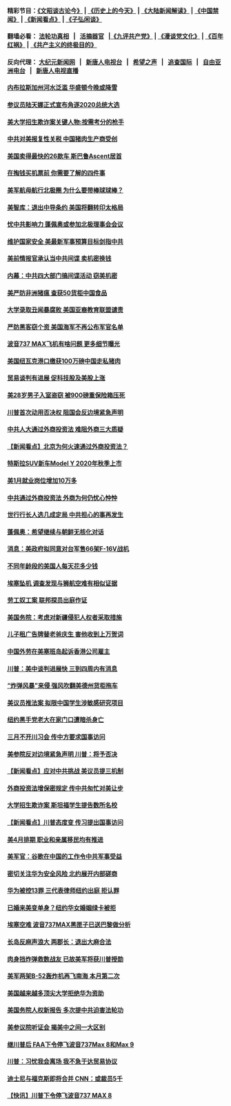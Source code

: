 #### 精彩节目：[《文昭谈古论今》](http://134.209.198.168/wenzhao) | [《历史上的今天》](http://134.209.198.168/today-in-history) | [《大陆新闻解读》](http://134.209.198.168/ntdtv-comedy) | [《中国禁闻》](http://134.209.198.168/ntdtv-news) | [《新闻看点》](http://134.209.198.168/news-insight) | [《子弘闲谈》](http://134.209.198.168/zihongxiantan/) 

 #### 翻墙必看： [法轮功真相](http://134.209.198.168:10000/videos/truth.html) &nbsp;&nbsp;|&nbsp;&nbsp; [活摘器官](http://134.209.198.168:10000/videos/res/Organs/) &nbsp;&nbsp;|[《九评共产党》](http://134.209.198.168:10000/videos/jiuping) | [《漫谈党文化》](http://134.209.198.168:10000/videos/mtdwh) | [《百年红祸》](http://134.209.198.168:10000/videos/bnhh) | [《共产主义的终极目的》](http://134.209.198.168:10000/videos/res/zjmd) 

 #### 反向代理： [大纪元新闻网](http://134.209.198.168:10080/) &nbsp;&nbsp;|&nbsp;&nbsp; [新唐人电视台](http://134.209.198.168:8000/) &nbsp;&nbsp;|&nbsp;&nbsp; [希望之声](http://134.209.198.168:8200/) &nbsp;&nbsp;|&nbsp;&nbsp; [追查国际](http://134.209.198.168:10010/) &nbsp;&nbsp;|&nbsp;&nbsp; [自由亚洲电台](http://134.209.198.168:9800/) &nbsp;&nbsp;|&nbsp;&nbsp; [新唐人电视直播](http://134.209.198.168/) 

#### [内布拉斯加州河水泛滥 华盛顿今晚或降雪](../pages/nsc412/n11119983.md?t=03171836) 

#### [参议员陆天娜正式宣布角逐2020总统大选](../pages/nsc412/n11120055.md?t=03171836) 

#### [美大学招生欺诈案关键人物:按需考分的枪手](../pages/nsc412/n11119772.md?t=03171836) 

#### [中共对美报复性关税 中国猪肉生产商受创](../pages/nsc412/n11118982.md?t=03171836) 

#### [美国卖得最快的26款车 斯巴鲁Ascent居首](../pages/nsc412/n11114042.md?t=03171836) 

#### [在掏钱买机票前 你需要了解的四件事](../pages/nsc412/n11113789.md?t=03171836) 

#### [美军航母航行北极圈 为什么要带棒球球棒？](../pages/nsc412/n11119318.md?t=03171836) 

#### [美智库：退出中导条约 美国将翻转印太格局](../pages/nsc412/n11118821.md?t=03171836) 

#### [忧中共影响力 蓬佩奥或参加北极理事会会议](../pages/nsc412/n11118513.md?t=03171836) 

#### [维护国家安全 美最新军事预算目标剑指中共](../pages/nsc412/n11118290.md?t=03171836) 

#### [美前情报官承认当中共间谍 卖机密换钱](../pages/nsc412/n11118166.md?t=03171836) 

#### [内幕：中共四大部门搞间谍活动 窃美机密](../pages/nsc412/n11117320.md?t=03171836) 

#### [美严防非洲猪瘟  查获50货柜中国食品](../pages/nsc412/n11117644.md?t=03171836) 

#### [大学录取丑闻暴腐败 美国亚裔教育联盟谴责](../pages/nsc412/n11117620.md?t=03171836) 

#### [严防黑客窃个资 美国海军不再公布军官名单](../pages/nsc412/n11117713.md?t=03171836) 

#### [波音737 MAX飞机有啥问题 更多细节曝光](../pages/nsc412/n11117173.md?t=03171836) 

#### [美国纽瓦克港口缴获100万磅中国走私猪肉](../pages/nsc412/n11117006.md?t=03171836) 

#### [贸易谈判有进展 促科技股及美股上涨](../pages/nsc412/n11117082.md?t=03171836) 

#### [美28岁男子入室盗窃 被900磅重保险箱压死](../pages/nsc412/n11116931.md?t=03171836) 

#### [川普首次动用否决权 阻国会反边境紧急声明](../pages/nsc412/n11116923.md?t=03171836) 

#### [中共人大通过外商投资法 难阻外商三大质疑](../pages/nsc412/n11116492.md?t=03171836) 

#### [【新闻看点】北京为何火速通过外商投资法？](../pages/nsc412/n11116196.md?t=03171836) 

#### [特斯拉SUV新车Model Y  2020年秋季上市](../pages/nsc412/n11116655.md?t=03171836) 

#### [美1月就业岗位增加10万多](../pages/nsc412/n11116488.md?t=03171836) 

#### [中共通过外商投资法 外商为何仍忧心忡忡](../pages/nsc412/n11116297.md?t=03171836) 

#### [世行行长人选几成定局 中共担心的事再发生](../pages/nsc412/n11116039.md?t=03171836) 

#### [蓬佩奥：希望继续与朝鲜无核化对话](../pages/nsc412/n11116357.md?t=03171836) 

#### [消息：美政府拟同意对台军售66架F-16V战机](../pages/nsc412/n11116284.md?t=03171836) 

#### [不同年龄段的美国人每天花多少钱](../pages/nsc412/n11116246.md?t=03171836) 

#### [埃塞坠机 调查发现与狮航空难有相似证据](../pages/nsc412/n11116036.md?t=03171836) 

#### [劳工奴工案 联邦探员出庭作证](../pages/nsc412/n11114999.md?t=03171836) 

#### [美国务院：考虑对新疆侵犯人权者采取措施](../pages/nsc412/n11114644.md?t=03171836) 

#### [儿子租广告牌替老爸庆生 害他收到上万贺词](../pages/nsc412/n11114892.md?t=03171836) 

#### [中国外劳在美塞班岛起诉香港公司雇主](../pages/nsc412/n11114505.md?t=03171836) 

#### [川普：美中谈判进展快 三到四周内有消息](../pages/nsc412/n11113884.md?t=03171836) 

#### [“炸弹风暴”来侵 强风吹翻美德州货柜拖车](../pages/nsc412/n11114084.md?t=03171836) 

#### [美议员推法案 拟限中国学生涉敏感研究项目](../pages/nsc412/n11113614.md?t=03171836) 

#### [纽约黑手党老大在家门口遭暗杀身亡](../pages/nsc412/n11113964.md?t=03171836) 

#### [三月不开川习会 传中方要求国事访问](../pages/nsc412/n11113391.md?t=03171836) 

#### [美参院反对边境紧急声明 川普：将予否决](../pages/nsc412/n11113947.md?t=03171836) 

#### [【新闻看点】应对中共挑战 美议员提三机制](../pages/nsc412/n11113410.md?t=03171836) 

#### [外商投资法增保密规定 传中共匆忙对美让步](../pages/nsc412/n11113882.md?t=03171836) 

#### [大学招生欺诈案 斯坦福学生提告数所名校](../pages/nsc412/n11113756.md?t=03171836) 

#### [【新闻看点】川普态度变 传习提出国事访问](../pages/nsc412/n11113351.md?t=03171836) 

#### [美4月排期 职业和亲属移民均有推进](../pages/nsc412/n11113769.md?t=03171836) 

#### [美军官：谷歌在中国的工作令中共军事受益](../pages/nsc412/n11113729.md?t=03171836) 

#### [密切关注华为安全风险 北约展开内部磋商](../pages/nsc412/n11113653.md?t=03171836) 

#### [华为被控13罪 三代表律师纽约出庭 拒认罪](../pages/nsc412/n11113444.md?t=03171836) 

#### [已婚来美变单身？纽约华女婚姻绿卡被拒](../pages/nsc412/n11112063.md?t=03171836) 

#### [埃塞空难 波音737MAX黑匣子已送巴黎做分析](../pages/nsc412/n11112958.md?t=03171836) 

#### [长岛反麻声浪大 两郡长：退出大麻合法](../pages/nsc412/n11112066.md?t=03171836) 

#### [肉身挡炸弹救数战友 已故美军将获川普授勋](../pages/nsc412/n11112587.md?t=03171836) 

#### [美军两架B-52轰炸机再飞南海 本月第二次](../pages/nsc412/n11112258.md?t=03171836) 

#### [美国越来越多顶尖大学拒绝华为资助](../pages/nsc412/n11111729.md?t=03171836) 

#### [美国务院人权新报告 多次提中共迫害法轮功](../pages/nsc412/n11111708.md?t=03171836) 

#### [美参议院听证会 揭美中之间一大区别](../pages/nsc412/n11111663.md?t=03171836) 

#### [继川普后 FAA下令停飞波音737Max 8和Max 9](../pages/nsc412/n11111489.md?t=03171836) 

#### [川普：习忧我会离场 我不急于达贸易协议](../pages/nsc412/n11111521.md?t=03171836) 

#### [迪士尼与福克斯即将合并 CNN：或裁员5千](../pages/nsc412/n11111221.md?t=03171836) 

#### [【快讯】川普下令停飞波音737 MAX 8](../pages/nsc412/n11111226.md?t=03171836) 

